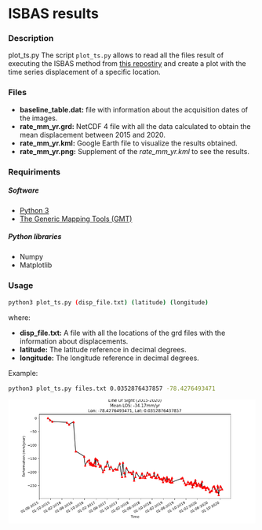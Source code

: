 # ISBAS results
### Description
 plot_ts.py The script `plot_ts.py` allows to read all the files result of executing the ISBAS  method from   [this repostiry](https://github.com/ericlindsey/isbas "ISBAS code") and create a plot with the time series displacement of a specific location.

### Files

- **baseline_table.dat:** file with information about the acquisition dates of the images.
- **rate_mm_yr.grd:** NetCDF 4 file with all the data calculated to obtain the mean displacement between 2015 and 2020.
- **rate_mm_yr.kml:** Google Earth file to visualize the results obtained.
- **rate_mm_yr.png:** Supplement of the *rate_mm_yr.kml* to see the results.

### Requiriments
##### Software

- [Python 3](https://www.python.org/downloads/)
- [The Generic Mapping Tools (GMT)](https://www.generic-mapping-tools.org/download/)

##### Python libraries

- Numpy
- Matplotlib


### Usage

```bash
python3 plot_ts.py (disp_file.txt) (latitude) (longitude)
```
where:

- **disp_file.txt:** A file with all the locations of the grd files with the information about displacements.
- **latitude:** The latitude reference in decimal degrees.
- **longitude:** The longitude reference in decimal degrees.

Example:
```bash
python3 plot_ts.py files.txt 0.0352876437857 -78.4276493471
```
[![](https://raw.githubusercontent.com/jjjggg092/ISBAS-results/main/example.png)]() 
